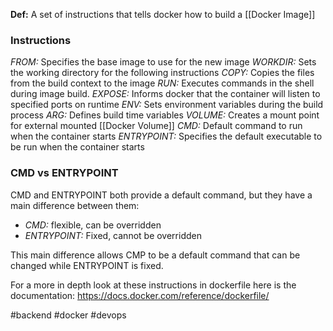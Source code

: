 **Def:** A set of instructions that tells docker how to build a [[Docker Image]] 

### Instructions
*FROM:* Specifies the base image to use for the new image
*WORKDIR:* Sets the working directory for the following instructions
*COPY:* Copies the files from the build context to the image
*RUN:* Executes commands in the shell during image build.
*EXPOSE:* Informs docker that the container will listen to specified ports on runtime
*ENV:* Sets environment variables during the build process
*ARG:* Defines build time variables
*VOLUME:* Creates a mount point for external mounted [[Docker Volume]]
*CMD:* Default command to run when the container starts
*ENTRYPOINT:* Specifies the default executable to be run when the container starts

### CMD vs ENTRYPOINT
CMD and ENTRYPOINT both provide a default command, but they have a main difference between them:

- *CMD:* flexible, can be overridden
- *ENTRYPOINT:* Fixed, cannot be overridden

This main difference allows CMP to be a default command that can be changed while ENTRYPOINT is fixed.

For a more in depth look at these instructions in dockerfile here is the documentation:
https://docs.docker.com/reference/dockerfile/

#backend #docker #devops 